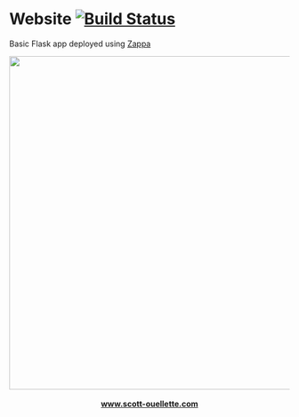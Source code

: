 # Website [![Build Status](https://travis-ci.org/scottx611x/Website.svg?branch=master)](https://travis-ci.org/scottx611x/Website) 

Basic Flask app deployed using [Zappa](https://github.com/Miserlou/Zappa)

<p align="center">
<img src="https://raw.githubusercontent.com/scottx611x/Website/master/static/img/Site.gif" width="600px" />
<br><br>
<strong><a href="http://www.scott-ouellette.com" style="size: 100px">www.scott-ouellette.com</a></strong>
</p>


